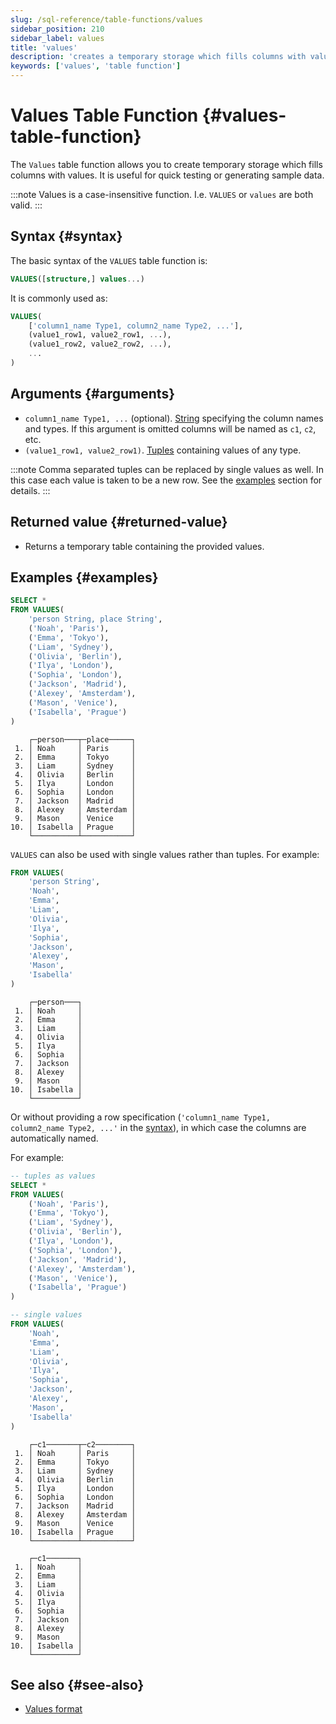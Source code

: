 ```yaml
---
slug: /sql-reference/table-functions/values
sidebar_position: 210
sidebar_label: values
title: 'values'
description: 'creates a temporary storage which fills columns with values.'
keywords: ['values', 'table function']
---
```


# Values Table Function {#values-table-function}

The `Values` table function allows you to create temporary storage which fills 
columns with values. It is useful for quick testing or generating sample data.

:::note
Values is a case-insensitive function. I.e. `VALUES` or `values` are both valid.
:::

## Syntax {#syntax}

The basic syntax of the `VALUES` table function is:

```sql
VALUES([structure,] values...)
```

It is commonly used as:

```sql
VALUES(
    ['column1_name Type1, column2_name Type2, ...'],
    (value1_row1, value2_row1, ...),
    (value1_row2, value2_row2, ...),
    ...
)
```

## Arguments {#arguments}

- `column1_name Type1, ...` (optional). [String](/sql-reference/data-types/string) 
  specifying the column names and types. If this argument is omitted columns will
  be named as `c1`, `c2`, etc.
- `(value1_row1, value2_row1)`. [Tuples](/sql-reference/data-types/tuple) 
   containing values of any type.

:::note
Comma separated tuples can be replaced by single values as well. In this case
each value is taken to be a new row. See the [examples](#examples) section for
details.
:::

## Returned value {#returned-value}

- Returns a temporary table containing the provided values.

## Examples {#examples}

```sql title="Query"
SELECT *
FROM VALUES(
    'person String, place String',
    ('Noah', 'Paris'),
    ('Emma', 'Tokyo'),
    ('Liam', 'Sydney'),
    ('Olivia', 'Berlin'),
    ('Ilya', 'London'),
    ('Sophia', 'London'),
    ('Jackson', 'Madrid'),
    ('Alexey', 'Amsterdam'),
    ('Mason', 'Venice'),
    ('Isabella', 'Prague')
)
```

```response
    ┌─person───┬─place─────┐
 1. │ Noah     │ Paris     │
 2. │ Emma     │ Tokyo     │
 3. │ Liam     │ Sydney    │
 4. │ Olivia   │ Berlin    │
 5. │ Ilya     │ London    │
 6. │ Sophia   │ London    │
 7. │ Jackson  │ Madrid    │
 8. │ Alexey   │ Amsterdam │
 9. │ Mason    │ Venice    │
10. │ Isabella │ Prague    │
    └──────────┴───────────┘
```

`VALUES` can also be used with single values rather than tuples. For example:

```sql title="Query"
FROM VALUES(
    'person String',
    'Noah',
    'Emma',
    'Liam',
    'Olivia',
    'Ilya',
    'Sophia',
    'Jackson',
    'Alexey',
    'Mason',
    'Isabella'
)
```

```response title="Response"
    ┌─person───┐
 1. │ Noah     │
 2. │ Emma     │
 3. │ Liam     │
 4. │ Olivia   │
 5. │ Ilya     │
 6. │ Sophia   │
 7. │ Jackson  │
 8. │ Alexey   │
 9. │ Mason    │
10. │ Isabella │
    └──────────┘
```

Or without providing a row specification (`'column1_name Type1, column2_name Type2, ...'`
in the [syntax](#syntax)), in which case the columns are automatically named. 

For example:

```sql title="Query"
-- tuples as values
SELECT *
FROM VALUES(
    ('Noah', 'Paris'),
    ('Emma', 'Tokyo'),
    ('Liam', 'Sydney'),
    ('Olivia', 'Berlin'),
    ('Ilya', 'London'),
    ('Sophia', 'London'),
    ('Jackson', 'Madrid'),
    ('Alexey', 'Amsterdam'),
    ('Mason', 'Venice'),
    ('Isabella', 'Prague')
)

-- single values
FROM VALUES(
    'Noah',
    'Emma',
    'Liam',
    'Olivia',
    'Ilya',
    'Sophia',
    'Jackson',
    'Alexey',
    'Mason',
    'Isabella'
)
```

```response
    ┌─c1───────┬─c2────────┐
 1. │ Noah     │ Paris     │
 2. │ Emma     │ Tokyo     │
 3. │ Liam     │ Sydney    │
 4. │ Olivia   │ Berlin    │
 5. │ Ilya     │ London    │
 6. │ Sophia   │ London    │
 7. │ Jackson  │ Madrid    │
 8. │ Alexey   │ Amsterdam │
 9. │ Mason    │ Venice    │
10. │ Isabella │ Prague    │
    └──────────┴───────────┘
    
    ┌─c1───────┐
 1. │ Noah     │
 2. │ Emma     │
 3. │ Liam     │
 4. │ Olivia   │
 5. │ Ilya     │
 6. │ Sophia   │
 7. │ Jackson  │
 8. │ Alexey   │
 9. │ Mason    │
10. │ Isabella │
    └──────────┘
```

## See also {#see-also}

- [Values format](/interfaces/formats/Values)
